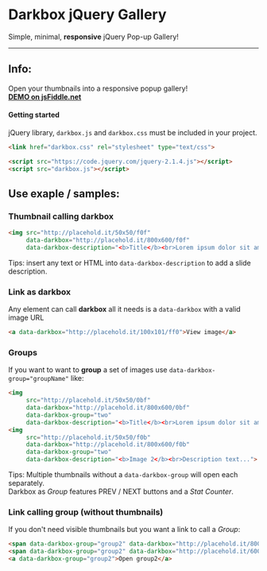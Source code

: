 # Darkbox jQuery Gallery

Simple, minimal, **responsive** jQuery Pop-up Gallery!

---
## Info:

Open your thumbnails into a responsive popup gallery!  
**[DEMO on jsFiddle.net](https://jsfiddle.net/18em393z/3/)**

#### Getting started

jQuery library, `darkbox.js` and `darkbox.css` must be included in your project.

```html
<link href="darkbox.css" rel="stylesheet" type="text/css">
```

```html
<script src="https://code.jquery.com/jquery-2.1.4.js"></script>
<script src="darkbox.js"></script>
```

## Use exaple / samples:

### Thumbnail calling darkbox
```html
<img src="http://placehold.it/50x50/f0f"
     data-darkbox="http://placehold.it/800x600/f0f"
     data-darkbox-description="<b>Title</b><br>Lorem ipsum dolor sit amet">
```
Tips: insert any text or HTML into `data-darkbox-description` to add a slide description.

### Link as darkbox

Any element can call **darkbox** all it needs is a `data-darkbox` with a valid image URL

```html
<a data-darkbox="http://placehold.it/100x101/ff0">View image</a>
```

### Groups

If you want to want to **group** a set of images use `data-darkbox-group="groupName"` like:

```html
<img
     src="http://placehold.it/50x50/0bf"      
     data-darkbox="http://placehold.it/800x600/0bf"
     data-darkbox-group="two"
     data-darkbox-description="<b>Title</b><br>Lorem ipsum dolor sit amet">
<img
     src="http://placehold.it/50x50/f0b"
     data-darkbox="http://placehold.it/800x600/f0b"
     data-darkbox-group="two"
     data-darkbox-description="<b>Image 2</b><br>Description text...">
```

Tips: Multiple thumbnails without a `data-darkbox-group` will open each separately.  
Darkbox as *Group* features PREV / NEXT buttons and a *Stat Counter*.

### Link calling group (without thumbnails)

If you don't need visible thumbnails but you want a link to call a *Group*:
```html
<span data-darkbox-group="group2" data-darkbox="http://placehold.it/800x600/f00"></span>
<span data-darkbox-group="group2" data-darkbox="http://placehold.it/600x800/00f"></span>
<a data-darkbox-group="group2">Open group2</a>
```
    
